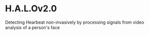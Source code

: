# H.A.L.Ov2.0
Detecting Hearbeat non-invasively by processing signals from video analysis of a person's face 
